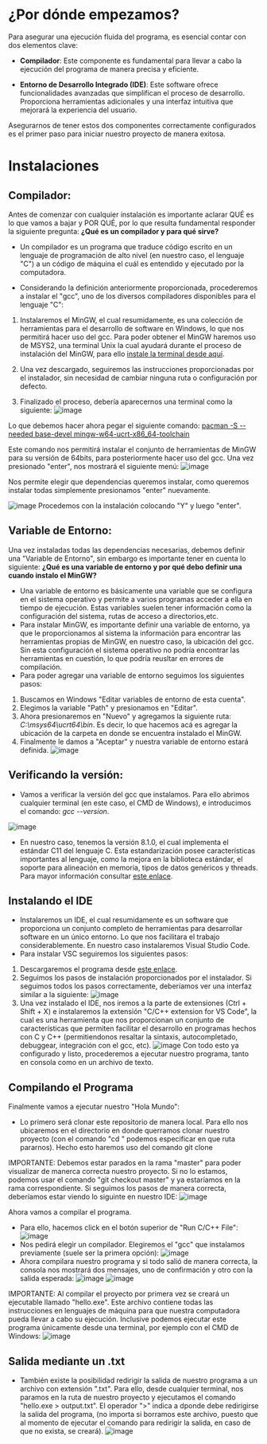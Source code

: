 # ¿Por dónde empezamos?

Para asegurar una ejecución fluida del programa, es esencial contar con dos elementos clave:

- **Compilador**: Este componente es fundamental para llevar a cabo la ejecución del programa de manera precisa y eficiente.
  
- **Entorno de Desarrollo Integrado (IDE)**: Este software ofrece funcionalidades avanzadas que simplifican el proceso de desarrollo. Proporciona herramientas adicionales y una interfaz intuitiva que mejorará la experiencia del usuario.

Asegurarnos de tener estos dos componentes correctamente configurados es el primer paso para iniciar nuestro proyecto de manera exitosa.

# Instalaciones
## Compilador:
Antes de comenzar con cualquier instalación es importante aclarar QUÉ es lo que vamos a bajar y POR QUÉ, por lo que resulta fundamental responder la siguiente pregunta: **¿Qué es un compilador y para qué sirve?**
  
  - Un compilador es un programa que traduce código escrito en un lenguaje de programación de alto nivel (en nuestro caso, el lenguaje "C") a un código de máquina el cuál es entendido y ejecutado por la computadora.

- Considerando la definición anteriormente proporcionada, procederemos a instalar el "gcc", uno de los diversos compiladores disponibles para el lenguaje "C":
  
1) Instalaremos el MinGW, el cual resumidamente, es una colección de herramientas para el desarrollo de software en Windows, lo que nos permitirá hacer uso del gcc. Para poder obtener el MinGW haremos uso de MSYS2, una terminal Unix la cual ayudará durante el proceso de instalación del MinGW, para ello [instale la terminal desde aquí](https://github.com/msys2/msys2-installer/releases/download/2024-01-13/msys2-x86_64-20240113.exe).

2) Una vez descargado, seguiremos las instrucciones proporcionadas por el instalador, sin necesidad de cambiar ninguna ruta o configuración por defecto.
  
3) Finalizado el proceso, debería aparecernos una terminal como la siguiente:
![image](https://github.com/Nawel0310/SSL2024/assets/131374182/d8d538d6-05cc-4fea-9c73-166471c3c212)

Lo que debemos hacer ahora pegar el siguiente comando: <u>pacman -S --needed base-devel mingw-w64-ucrt-x86_64-toolchain</u>

Este comando nos permitirá instalar el conjunto de herramientas de MinGW para su versión de 64bits, para posteriormente hacer uso del gcc.
Una vez presionado "enter", nos mostrará el siguiente menú:
![image](https://github.com/Nawel0310/SSL2024/assets/131374182/f78dbf38-4e6c-4673-b58a-6622916e93f6)

Nos permite elegir que dependencias queremos instalar, como queremos instalar todas simplemente presionamos "enter" nuevamente.

![image](https://github.com/Nawel0310/SSL2024/assets/131374182/7e889ed2-f895-427a-b02e-787546beeaa0)
Procedemos con la instalación colocando "Y" y luego "enter".

## Variable de Entorno:
Una vez instaladas todas las dependencias necesarias, debemos definir una "Variable de Entorno", sin embargo es importante tener en cuenta lo siguiente: **¿Qué es una variable de entorno y por qué debo definir una cuando instalo el MinGW?**
 - Una variable de entorno es básicamente una variable que se configura en el sistema operativo y permite a varios programas acceder a ella en tiempo de ejecución. Estas variables suelen tener información como la configuración del sistema, rutas de acceso a directorios,etc.
- Para instalar MinGW, es importante definir una variable de entorno, ya que le proporcionamos al sistema la información para encontrar las herramientas propias de MinGW, en nuestro caso, la ubicación del gcc. Sin esta configuración el sistema operativo no podría encontrar las herramientas en cuestión, lo que podría reusltar en errores de compilación.
- Para poder agregar una variable de entorno seguimos los siguientes pasos:
  
1) Buscamos en Windows "Editar variables de entorno de esta cuenta".
2) Elegimos la variable "Path" y presionamos en "Editar".
3) Ahora presionaremos en "Nuevo" y agregamos la siguiente ruta: _C:\msys64\ucrt64\bin_. Es decir, lo que hacemos acá es agregar la ubicación de la carpeta en donde se encuentra instalado el MinGW.
4) Finalmente le damos a "Aceptar" y nuestra variable de entorno estará definida.
![image](https://github.com/Nawel0310/SSL2024/assets/131374182/8a70033e-1148-49d7-bc49-36cb142cd62a)

## Verificando la versión:
- Vamos a verificar la versión del gcc que instalamos. Para ello abrimos cualquier terminal (en este caso, el CMD de Windows), e introducimos el comando: _gcc --version_.

![image](https://github.com/Nawel0310/SSL2024/assets/131374182/3b4cdcad-5076-434d-848a-4bf77d59d180)

- En nuestro caso, tenemos la versión 8.1.0, el cual implementa el estándar C11 del lenguaje C. Esta estandarización posee características importantes al lenguaje, como la mejora en la biblioteca estándar, el soporte para alineación en memoria, tipos de datos genéricos y threads. Para mayor información consultar [este enlace](https://devdocs.io/c/11).

## Instalando el IDE
- Instalaremos un IDE, el cual resumidamente es un software que proporciona un conjunto completo de herramientas para desarrollar software en un único entorno. Lo que nos facilitara el trabajo considerablemente. En nuestro caso instalaremos Visual Studio Code.
- Para instalar VSC seguiremos los siguientes pasos:
  
1) Descargaremos el programa desde [este enlace](https://code.visualstudio.com/download).
2) Seguimos los pasos de instalación proporcionados por el instalador.
Si seguimos todos los pasos correctamente, deberíamos ver una interfaz similar a la siguiente:
![image](https://github.com/Nawel0310/SSL2024/assets/131374182/57af47df-dd1f-4f73-82f1-456555a72b5a)
3) Una vez instalado el IDE, nos iremos a la parte de extensiones (Ctrl + Shift + X) e instalaremos la extensión "C/C++ extension for VS Code", la cual es una herramienta que nos proporcionan un conjunto de características que permiten facilitar el desarrollo en programas hechos con C y C++ (permitiendonos resaltar la sintaxis, autocompletado, debuggear, integración con el gcc, etc).
![image](https://github.com/Nawel0310/SSL2024/assets/131374182/53f5a6ea-d0bf-4997-9480-ae6cc23f98ec)
Con todo esto ya configurado y listo, procederemos a ejecutar nuestro programa, tanto en consola como en un archivo de texto.

## Compilando el Programa
Finalmente vamos a ejecutar nuestro "Hola Mundo":
- Lo primero será clonar este repositorio de manera local. Para ello nos ubicaremos en el directorio en donde querramos clonar nuestro proyecto (con el comando "cd <ruta>" podemos especificar en que ruta pararnos). Hecho esto haremos uso del comando git clone <URL de este repositorio>

IMPORTANTE: Debemos estar parados en la rama "master" para poder visualizar de manerca correcta nuestro proyecto. Si no lo estamos, podemos usar el comando "git checkout master" y ya estaríamos en la rama correspondiente.
Si seguimos los pasos de manera correcta, deberíamos estar viendo lo siguinte en nuestro IDE:
![image](https://github.com/Nawel0310/SSL2024/assets/131374182/b81392bf-fbe8-43c1-8a2e-6bda2a1cf3ad)

Ahora vamos a compilar el programa.
- Para ello, hacemos click en el botón superior de "Run C/C++ File":
![image](https://github.com/Nawel0310/SSL2024/assets/131374182/95012d90-1bca-42da-afdb-5cf6d7738822)
- Nos pedirá elegir un compilador. Elegiremos el "gcc" que instalamos previamente (suele ser la primera opción):
![image](https://github.com/Nawel0310/SSL2024/assets/131374182/590c0c26-a9a2-460e-9ba0-9e9e5f6de4a6)
- Ahora compilara nuestro programa y si todo salió de manera correcta, la consola nos mostrará dos mensajes, uno de confirmación y otro con la salida esperada:
![image](https://github.com/Nawel0310/SSL2024/assets/131374182/cf281641-d63f-41e7-8cc4-f85b52e4116e)
![image](https://github.com/Nawel0310/SSL2024/assets/131374182/39b48bd4-98bc-4535-bb15-0072b3cff446)

IMPORTANTE: Al compilar el proyecto por primera vez se creará un ejecutable llamado "hello.exe". Este archivo contiene todas las instrucciones en lenguajes de máquina para que nuestra computadora pueda llevar a cabo su ejecución. Inclusive podemos ejecutar este programa únicamente desde una terminal, por ejemplo con el CMD de Windows:
![image](https://github.com/Nawel0310/SSL2024/assets/131374182/7c083e86-6e9a-4462-b67d-8d49d6c1574c)

## Salida mediante un .txt
- También existe la posibilidad redirigir la salida de nuestro programa a un archivo con extensión ".txt". Para ello, desde cualquier terminal, nos paramos en la ruta de nuestro proyecto y ejecutamos el comando "hello.exe > output.txt". El operador ">" indica a dponde debe redirigirse la salida del programa, (no importa si borramos este archivo, puesto que al momento de ejecutar el comando para redirigir la salida, en caso de que no exista, se creará).
![image](https://github.com/Nawel0310/SSL2024/assets/131374182/311066f1-13b4-4645-afc7-0e877161994c)

